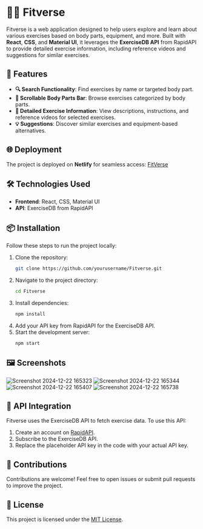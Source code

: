 # 💪🏻 Fitverse

Fitverse is a web application designed to help users explore and learn about various exercises based on body parts, equipment, and more. Built with **React**, **CSS**, and **Material UI**, it leverages the **ExerciseDB API** from RapidAPI to provide detailed exercise information, including reference videos and suggestions for similar exercises.

## 🚀 Features

- **🔍 Search Functionality**: Find exercises by name or targeted body part.
- **📜 Scrollable Body Parts Bar**: Browse exercises categorized by body parts.
- **📖 Detailed Exercise Information**: View descriptions, instructions, and reference videos for selected exercises.
- **💡 Suggestions**: Discover similar exercises and equipment-based alternatives.

## 🌐 Deployment

The project is deployed on **Netlify** for seamless access:
[FitVerse](fit-verse.netlify.app) 

## 🛠️ Technologies Used

- **Frontend**: React, CSS, Material UI
- **API**: ExerciseDB from RapidAPI

## 📦 Installation

Follow these steps to run the project locally:

1. Clone the repository:
   ```bash
   git clone https://github.com/yourusername/Fitverse.git
   ```
2. Navigate to the project directory:
   ```bash
   cd Fitverse
   ```
3. Install dependencies:
   ```bash
   npm install
   ```
4. Add your API key from RapidAPI for the ExerciseDB API.
5. Start the development server:
   ```bash
   npm start
   ```

## 🖼️ Screenshots

![Screenshot 2024-12-22 165323](https://github.com/user-attachments/assets/ed5e4a7c-e00f-4d78-80c4-5f49fcc44a9d)
![Screenshot 2024-12-22 165344](https://github.com/user-attachments/assets/d928e066-29d4-495b-b658-2f3df71bc28a)
![Screenshot 2024-12-22 165407](https://github.com/user-attachments/assets/193372e7-f1d8-4eec-8f94-f3600c3b3ff3)
![Screenshot 2024-12-22 165738](https://github.com/user-attachments/assets/068440ac-f54c-4e4d-a69c-a46aa7ed422c)

## 🔗 API Integration

Fitverse uses the ExerciseDB API to fetch exercise data. To use this API:

1. Create an account on [RapidAPI](https://rapidapi.com/).
2. Subscribe to the ExerciseDB API.
3. Replace the placeholder API key in the code with your actual API key.

## 🤝 Contributions

Contributions are welcome! Feel free to open issues or submit pull requests to improve the project.

## 📜 License

This project is licensed under the [MIT License](LICENSE).
